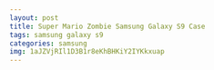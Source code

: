 ```yaml
---
layout: post
title: Super Mario Zombie Samsung Galaxy S9 Case
tags: samsung galaxy s9
categories: samsung
img: 1aJZVjRIl1D3B1r8eKhBHKiY2IYKkxuap
---
```

